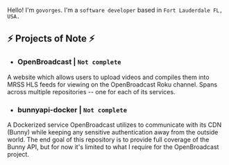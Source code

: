 Hello! I'm `govorges`. I'm a `software developer` based in `Fort Lauderdale FL, USA.`

## ⚡ Projects of Note ⚡
- ### OpenBroadcast | `Not complete`
A website which allows users to upload videos and compiles them into MRSS HLS feeds for viewing on the OpenBroadcast Roku channel. Spans across multiple repositories -- one for each of its services.
- ### bunnyapi-docker | `Not complete`
A Dockerized service OpenBroadcast utilizes to communicate with its CDN (Bunny) while keeping any sensitive authentication away from the outside world. The end goal of this repository is to provide full coverage of the Bunny API, but for now it's limited to what I require for the OpenBroadcast project.
  

<!--
**govorges/govorges** is a ✨ _special_ ✨ repository because its `README.md` (this file) appears on your GitHub profile.

Here are some ideas to get you started:

- 🔭 I’m currently working on ...
- 🌱 I’m currently learning ...
- 👯 I’m looking to collaborate on ...
- 🤔 I’m looking for help with ...
- 💬 Ask me about ...
- 📫 How to reach me: ...
- 😄 Pronouns: ...  
- ⚡ Fun fact: ...
-->
